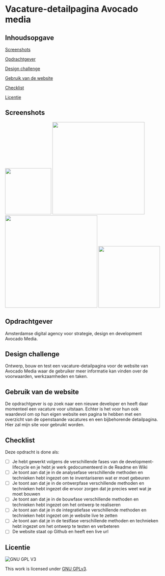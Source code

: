 # Vacature-detailpagina Avocado media

## Inhoudsopgave
[Screenshots](https://github.com/kosterm14/the-startup-responsive-interactieve-website#screenshots)

[Opdrachtgever](https://github.com/kosterm14/the-startup-responsive-interactieve-website#opdrachtgever)

[Design challenge](https://github.com/kosterm14/the-startup-responsive-interactieve-website#design-challenge)

[Gebruik van de website](https://github.com/kosterm14/the-startup-responsive-interactieve-website#gebruik-van-de-website)

[Checklist](https://github.com/kosterm14/the-startup-responsive-interactieve-website#checklist)

[Licentie](https://github.com/kosterm14/the-startup-responsive-interactieve-website#licentie)

## Screenshots
<img src= "https://user-images.githubusercontent.com/61830362/214708559-9d9a6aa1-f07d-4eeb-ad8d-f8a12b2b72b4.png" width= 150px> <img src= "https://user-images.githubusercontent.com/61830362/214708650-b5c79d53-a547-433d-b852-4ad4db96d496.png" width= 300px> 
<img src= "https://user-images.githubusercontent.com/61830362/214708911-404f39d8-f27b-4551-9df3-0ece23e7e64a.png" width= 300px> <img src= "https://user-images.githubusercontent.com/61830362/214708952-203c0e75-84f5-492b-80b4-505d869581ea.png" width= 200px>

## Opdrachtgever
Amsterdamse digital agency voor strategie, design en development Avocado Media.

## Design challenge
Ontwerp, bouw en test een vacature-detailpagina voor de website van Avocado Media waar de gebruiker meer informatie kan vinden over de voorwaarden, werkzaamheden en taken.

## Gebruik van de website
De opdrachtgever is op zoek naar een nieuwe developer en heeft daar momenteel een vacature voor uitstaan. Echter is het voor hun ook waardevol om op hun eigen website een pagina te hebben met een overzicht van de openstaande vacatures en een bijbehorende detailpagina. Hier zal mijn site voor gebruikt worden.

## Checklist
Deze opdracht is done als:
- [ ] Je hebt gewerkt volgens de verschillende fases van de development-lifecycle en je hebt je werk gedocumenteerd in de Readme en Wiki
- [ ] Je toont aan dat je in de analysefase verschillende methoden en technieken hebt ingezet om te inventariseren wat er moet gebeuren
- [ ] Je toont aan dat je in de ontwerpfase verschillende methoden en technieken hebt ingezet die ervoor zorgen dat je precies weet wat je moet bouwen
- [ ] Je toont aan dat je in de bouwfase verschillende methoden en technieken hebt ingezet om het ontwerp te realiseren
- [ ] Je toont aan dat je in de integratiefase verschillende methoden en technieken hebt ingezet om je website live te zetten
- [ ] Je toont aan dat je in de testfase verschillende methoden en technieken hebt ingezet om het ontwerp te testen en verbeteren
- [ ] De website staat op Github en heeft een live url

## Licentie

![GNU GPL V3](https://www.gnu.org/graphics/gplv3-127x51.png)

This work is licensed under [GNU GPLv3](./LICENSE).
